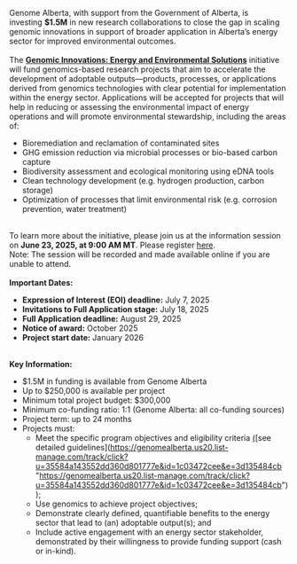 Genome Alberta, with support from the Government of Alberta, is investing **$1.5M** in new research collaborations to close the gap in scaling genomic innovations in support of broader application in Alberta’s energy sector for improved environmental outcomes.  
   
The [**Genomic Innovations: Energy and Environmental Solutions**](https://genomealberta.us20.list-manage.com/track/click?u=35584a143552dd360d801777e&id=9ec30c9ac1&e=3d135484cb "https://genomealberta.us20.list-manage.com/track/click?u=35584a143552dd360d801777e&id=9ec30c9ac1&e=3d135484cb") initiative will fund genomics-based research projects that aim to accelerate the development of adoptable outputs—products, processes, or applications derived from genomics technologies with clear potential for implementation within the energy sector. Applications will be accepted for projects that will help in reducing or assessing the environmental impact of energy operations and will promote environmental stewardship, including the areas of: 

- Bioremediation and reclamation of contaminated sites
- GHG emission reduction via microbial processes or bio-based carbon capture
- Biodiversity assessment and ecological monitoring using eDNA tools
- Clean technology development (e.g. hydrogen production, carbon storage)
- Optimization of processes that limit environmental risk (e.g. corrosion prevention, water treatment)

   
To learn more about the initiative, please join us at the information session on **June 23, 2025, at 9:00 AM MT**. Please register [here](https://genomealberta.us20.list-manage.com/track/click?u=35584a143552dd360d801777e&id=14db9dea4c&e=3d135484cb "https://genomealberta.us20.list-manage.com/track/click?u=35584a143552dd360d801777e&id=14db9dea4c&e=3d135484cb").  
Note: The session will be recorded and made available online if you are unable to attend.  
   
**Important Dates:**

- **Expression of Interest (EOI) deadline:** July 7, 2025
- **Invitations to Full Application stage:** July 18, 2025
- **Full Application deadline:** August 29, 2025
- **Notice of award:** October 2025
- **Project start date:** January 2026

   
**Key Information:**

- $1.5M in funding is available from Genome Alberta
- Up to $250,000 is available per project
- Minimum total project budget: $300,000
- Minimum co-funding ratio: 1:1 (Genome Alberta: all co-funding sources)
- Project term: up to 24 months
- Projects must: 
    - Meet the specific program objectives and eligibility criteria [(](https://genomealberta.us20.list-manage.com/track/click?u=35584a143552dd360d801777e&id=4e7e13c45a&e=3d135484cb "https://genomealberta.us20.list-manage.com/track/click?u=35584a143552dd360d801777e&id=4e7e13c45a&e=3d135484cb")[see detailed guidelines](https://genomealberta.us20.list-manage.com/track/click?u=35584a143552dd360d801777e&id=1c03472cee&e=3d135484cb "https://genomealberta.us20.list-manage.com/track/click?u=35584a143552dd360d801777e&id=1c03472cee&e=3d135484cb"));
    - Use genomics to achieve project objectives;
    - Demonstrate clearly defined, quantifiable benefits to the energy sector that lead to (an) adoptable output(s); and
    - Include active engagement with an energy sector stakeholder, demonstrated by their willingness to provide funding support (cash or in-kind).